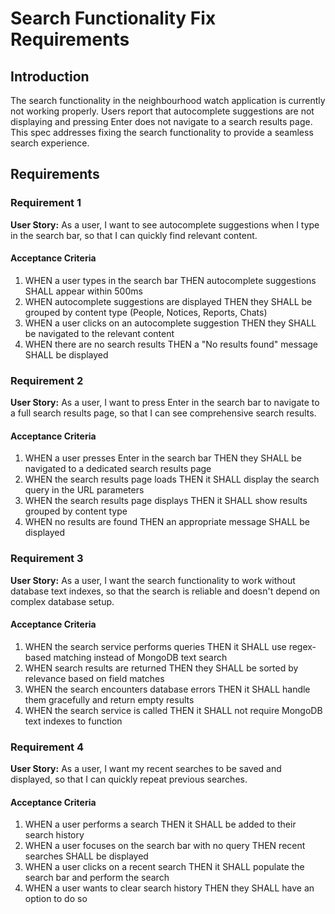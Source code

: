 # Search Functionality Fix Requirements

## Introduction

The search functionality in the neighbourhood watch application is currently not working properly. Users report that autocomplete suggestions are not displaying and pressing Enter does not navigate to a search results page. This spec addresses fixing the search functionality to provide a seamless search experience.

## Requirements

### Requirement 1

**User Story:** As a user, I want to see autocomplete suggestions when I type in the search bar, so that I can quickly find relevant content.

#### Acceptance Criteria

1. WHEN a user types in the search bar THEN autocomplete suggestions SHALL appear within 500ms
2. WHEN autocomplete suggestions are displayed THEN they SHALL be grouped by content type (People, Notices, Reports, Chats)
3. WHEN a user clicks on an autocomplete suggestion THEN they SHALL be navigated to the relevant content
4. WHEN there are no search results THEN a "No results found" message SHALL be displayed

### Requirement 2

**User Story:** As a user, I want to press Enter in the search bar to navigate to a full search results page, so that I can see comprehensive search results.

#### Acceptance Criteria

1. WHEN a user presses Enter in the search bar THEN they SHALL be navigated to a dedicated search results page
2. WHEN the search results page loads THEN it SHALL display the search query in the URL parameters
3. WHEN the search results page displays THEN it SHALL show results grouped by content type
4. WHEN no results are found THEN an appropriate message SHALL be displayed

### Requirement 3

**User Story:** As a user, I want the search functionality to work without database text indexes, so that the search is reliable and doesn't depend on complex database setup.

#### Acceptance Criteria

1. WHEN the search service performs queries THEN it SHALL use regex-based matching instead of MongoDB text search
2. WHEN search results are returned THEN they SHALL be sorted by relevance based on field matches
3. WHEN the search encounters database errors THEN it SHALL handle them gracefully and return empty results
4. WHEN the search service is called THEN it SHALL not require MongoDB text indexes to function

### Requirement 4

**User Story:** As a user, I want my recent searches to be saved and displayed, so that I can quickly repeat previous searches.

#### Acceptance Criteria

1. WHEN a user performs a search THEN it SHALL be added to their search history
2. WHEN a user focuses on the search bar with no query THEN recent searches SHALL be displayed
3. WHEN a user clicks on a recent search THEN it SHALL populate the search bar and perform the search
4. WHEN a user wants to clear search history THEN they SHALL have an option to do so